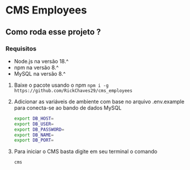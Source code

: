 # CMS Employees

## Como roda esse projeto ?

### Requisitos

- Node.js na versão 18.^
- npm na versão 8.^
- MySQL na versão 8.^

1. Baixe o pacote usando o npm
    `npm i -g https://github.com/RickChaves29/cms_employees`
2. Adicionar as variáveis de ambiente com base no arquivo .env.example para conecta-se ao bando de dados MySQL

    ```bash
    export DB_HOST=
    export DB_USER=
    export DB_PASSWORD=
    export DB_NAME=
    export DB_PORT=

    ```

3. Para iniciar o CMS basta digite em seu terminal o comando

    `cms`
